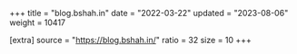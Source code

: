 +++
title = "blog.bshah.in"
date = "2022-03-22"
updated = "2023-08-06"
weight = 10417

[extra]
source = "https://blog.bshah.in/"
ratio = 32
size = 10
+++
